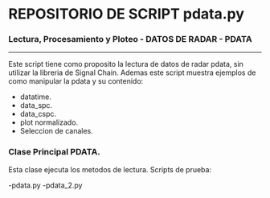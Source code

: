 # REPOSITORIO DE SCRIPT pdata.py

### Lectura, Procesamiento y Ploteo - DATOS DE RADAR - PDATA
---

Este script tiene como proposito la lectura de datos de radar pdata, sin utilizar la libreria de Signal Chain.
Ademas este script muestra ejemplos de como manipular la pdata y su contenido:

- datatime.
- data_spc.
- data_cspc.
- plot normalizado.
- Seleccion de canales.

### Clase Principal PDATA.

Esta clase ejecuta los metodos de lectura. Scripts de prueba:

-pdata.py
-pdata_2.py
